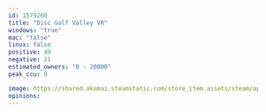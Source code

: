 ```yaml
---
id: 1579260
title: "Disc Golf Valley VR"
windows: "true"
mac: "false"
linux: false
positive: 49
negative: 21
estimated_owners: "0 - 20000"
peak_ccu: 0

image: https://shared.akamai.steamstatic.com/store_item_assets/steam/apps/1579260/header.jpg?t=1676371082
opinions:
---
```

